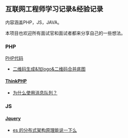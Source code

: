 ## 互联网工程师学习记录&经验记录

内容涵盖PHP，JS，JAVA。

本项目也欢迎所有面试官和面试者都来分享自己的一些想法。

### PHP

[PHP代码](/PHP/)

- [二维码生成&加logo&二维码合并底图](/PHP/code/phpqrcode)

#### [ThinkPHP](/PHP/ThinkPHP/README.md)

* [为什么使用消息队列？](/docs/high-concurrency/why-mq.md)

### JS

#### [Jquery](/Js/README.md)

* [es 的分布式架构原理能说一下么](/docs/high-concurrency/es-architecture.md)



